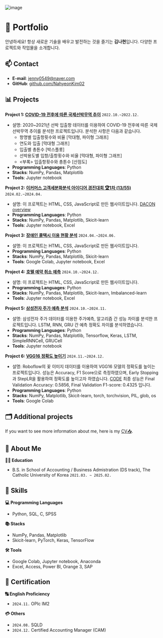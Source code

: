 ![image](https://github.com/user-attachments/assets/dea9b90f-aefc-4b36-842e-923b3b6aa8d5)
# 📌 Portfolio
안녕하세요! 항상 새로운 기술을 배우고 발전하는 것을 즐기는 **김나현**입니다.
다양한 프로젝트와 작업물을 소개합니다.

## 📫 Contact
- **E-mail**: [jenny0549@naver.com](mailto:jenny0549@naver.com)
- **GitHub**: [github.com/NahyeonKim02](https://github.com/NahyeonKim02)


## 📊 Projects

**Project 1: [COVID-19 전후에 따른 국제선박무역 추이](https://github.com/NahyeonKim02/Trends-in-International-Ship-Trade-before-and-after-COVID-19)** ```2022.10.~2022.12.```
- 설명: 2020~2021년 선박 입출항 데이터를 이용하여 COVID-19 전후에 따른 국제선박무역 추이를 분석한 프로젝트입니다. 분석한 사항은 다음과 같습니다.
  - 항명별 입출항횟수와 비율 [막대형, 파이형 그래프]
  - 연도와 입출 [막대형 그래프]
  - 입출별 총톤수 [박스플롯]
  - 선박용도별 입항/출항횟수와 비율 [막대형, 파이형 그래프]
  - <부록> 입출항횟수와 총톤수 [산점도]
- **Programming Languages**: Python
- **Stacks**: NumPy, Pandas, Matplotlib
- **Tools**: Jupyter notebook

**Project 2: [이커머스 고객세분화분석 아이디어 경진대회 🏆1차 (13/55)](https://dacon.io/competitions/official/236222/codeshare/9796)** ```2024.02.~2024.04.``` 
- 설명: 이 프로젝트는 HTML, CSS, JavaScript로 만든 웹사이트입니다. [DACON overview](https://dacon.io/competitions/official/236222/overview/description)
- **Programming Languages**: Python
- **Stacks**: NumPy, Pandas, Matplotlib, Skicit-learn
- **Tools**: Jupyter notebook, Excel

**Project 3: [장애인 콜택시 이용 현황 분석](https://github.com/NahyeonKim02/Analysis-of-the-Status-of-Call-Taxi-use-for-the-Disabled)** ```2024.04.~2024.06.```
- 설명: 이 프로젝트는 HTML, CSS, JavaScript로 만든 웹사이트입니다.
- **Programming Languages**: Python
- **Stacks**: NumPy, Pandas, Matplotlib, Skicit-learn
- **Tools**: Google Colab, Jupyter notebook, Excel

**Project 4: [호텔 예약 취소 예측](https://github.com/NahyeonKim02/Hotel-Reservation-Cancellation-Prediction)** ```2024.10.~2024.12.```
- 설명: 이 프로젝트는 HTML, CSS, JavaScript로 만든 웹사이트입니다.
- **Programming Languages**: Python
- **Stacks**: NumPy, Pandas, Matplotlib, Skicit-learn, Imbalanced-learn
- **Tools**: Jupyter notebook, Excel

**Project 5: [삼성전자 주가 예측 분석](https://github.com/NahyeonKim02/Samsung-Electronics-Stock-Price-Prediction)** ```2024.10.~2024.11.```
- 설명: 삼성전자 주가 데이터를 이용한 주가예측, 알고리즘 간 성능 차이를 분석한 프로젝트입니다. LSTM, RNN, GRU 간 예측 정확도 차이를 분석하였습니다.
- **Programming Languages**: Python
- **Stacks**: NumPy, Pandas, Matplotlib, Tensorflow, Keras, LSTM, SimpleRNNCell, GRUCell
- **Tools**: Jupyter notebook

**Project 6: [VGG16 정확도 높이기](https://github.com/NahyeonKim02/Increase-VGG16-Accuracy)** ```2024.11.~2024.12.```
- 설명: Roboflow의 꽃 이미지 데이터를 이용하여 VGG16 모델의 정확도를 높이는 프로젝트입니다.
  성능은 Accuracy, F1 Score으로 측정하였으며, Early Stopping과 StepLR을 활용하여 정확도를 높이고자 하였습니다. [CODE](https://colab.research.google.com/drive/1SoADC3YQ4x0CbLfskJmx-ix9w0TxPplH?usp=sharing) 최종 성능은 Final Validation Accuracy: 0.5856, Final Validation F1-score: 0.4325 입니다.
- **Programming Languages**: Python
- **Stacks**: NumPy, Matplotlib, Skicit-learn, torch, torchvision, PIL, glob, os
- **Tools**: Google Colab


## 🗂️ Additional projects
If you want to see more information about me, here is my [CV📥](https://github.com/NahyeonKim02/Hotel-Reservation-Cancellation-Prediction).


## 🔭 About Me

**🧑‍🎓 Education**
- B.S. in School of Accounting / Business Admistration (DS track), The Catholic University of Korea ```2021.03. ~ 2025.02.``` 


## 🎨 Skills
**💻 Programming Languages**
- Python, SQL, C, SPSS

**📚 Stacks**
- NumPy, Pandas, Matplotlib
- Skicit-learn, PyTorch, Keras, TensorFlow

**🛠️ Tools**
- Google Colab, Jupyter notebook, Anaconda
- Excel, Access, Power BI, Orange 3, SAP


## 🪪 Certification
**🔠 English Proficiency**
- ```2024.11.```  OPIc IM2

**💳 Others**
- ```2024.08.```  SQLD
- ```2024.12.```  Certified Accounting Manager (CAM)
